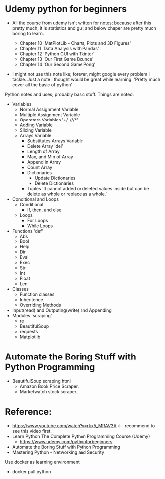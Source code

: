 # Udemy python for beginners
* All the course from udemy isn't written for notes; because after this pretty much, it is statistics and gui; and below chaper are pretty much boring to learn.
  - Chapter 10 'MatPlotLib - Charts, Plots and 3D Figures'
  - Chapter 11 'Data Analysis with Pandas'
  - Chapter 12 'Python GUI with Tkinter'
  - Chapter 13 'Our First Game Bounce'
  - Chapter 14 'Our Second Game Pong'

* I might not use this note like; forever, might google every problem I tackle. Just a note i thought would be great while learning. 'Pretty much cover all the basic of python'

Python notes and uses; probably basic stuff.
  Things are noted.
  
  - Variables
    - Normal Assignment Variable
    - Multiple Assignment Variable
    - Operators Variables '+/-///*'
    - Adding Variable
    - Slicing Variable
    - Arrays Variable
      - Substitutes Arrays Variable
      - Delete Array 'del'
      - Length of Array
      - Max, and Min of Array
      - Append in Array
      - Count Array
      - Dictionaries
        - Update Dictionaries
        - Delete Dictionaries
      - Tuples 'It cannot added or deleted values inside but can be delete as whole or replace as a whole.'
   - Conditional and Loops
       - Conditional
         - If, then, and else
       - Loops
         - For Loops
         - While Loops
   - Functions 'def'
      - Abs
      - Bool
      - Help
      - Dir
      - Eval
      - Exec
      - Str
      - Int
      - Float
      - Len
   - Classes
      - Function classes
      - Inheritence
      - Overriding Methods
   - Input(read) and Outputing(write) and Appending
   - Modules 'scraping'
      - re
      - BeautifulSoup
      - requests 
      - Matplotlib

# Automate the Boring Stuff with Python Programming
  - BeautifulSoup scraping html
    - Amazon Book Price Scraper.
    - Marketwatch stock scraper.
  
Reference:
==========
- https://www.youtube.com/watch?v=rkx5_MRAV3A  <-- recommend to see this video first.
- Learn Python The Complete Python Programming Course (Udemy) 
  - https://www.udemy.com/pythonforbeginners 
- Automate the Boring Stuff with Python Programming
- Mastering Python - Networking and Security

Use docker as learning environment
  - docker pull python
